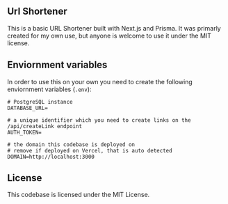 ## Url Shortener

This is a basic URL Shortener built with Next.js and Prisma. It was primarly
created for my own use, but anyone is welcome to use it under the MIT license.

## Enviornment variables

In order to use this on your own you need to create the following enviornment
variables (`.env`):

```
# PostgreSQL instance
DATABASE_URL=

# a unique identifier which you need to create links on the /api/createLink endpoint
AUTH_TOKEN=

# the domain this codebase is deployed on
# remove if deployed on Vercel, that is auto detected
DOMAIN=http://localhost:3000
```

## License

This codebase is licensed under the MIT License.
